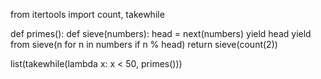 

from itertools import count, takewhile

def primes():
  def sieve(numbers):
      head = next(numbers)
      yield head 
      yield from sieve(n for n in numbers if n % head)
  return sieve(count(2))

list(takewhile(lambda x: x < 50, primes()))

